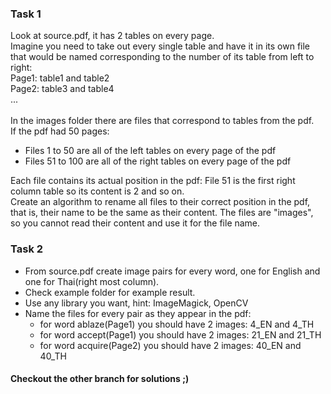### Task 1
Look at source.pdf, it has 2 tables on every page.\
Imagine you need to take out every single table and have it in its own file 
that would be named corresponding to the number of its table from left to right:\
Page1: table1 and table2  
Page2: table3 and table4\
...\
\
In the images folder there are files that correspond to tables from the pdf.\
If the pdf had 50 pages:
- Files 1 to 50 are all of the left tables on every page of the pdf
- Files 51 to 100 are all of the right tables on every page of the pdf

Each file contains its actual position in the pdf:
File 51 is the first right column table so its content is 2 and so on.\
Create an algorithm to rename all  files to their correct position in the pdf, that is, their name to be the same as their content. The files are "images", so you cannot read their content and use it for the file name.

### Task 2
- From source.pdf create image pairs for every word, one for English and one for Thai(right most column).
- Check example folder for example result.
- Use any library you want, hint: ImageMagick, OpenCV
- Name the files for every pair as they appear in the pdf:
  - for word ablaze(Page1) you should have 2 images: 4_EN and 4_TH 
  - for word accept(Page1) you should have 2 images: 21_EN and 21_TH 
  - for word acquire(Page2) you should have 2 images: 40_EN and 40_TH 


#### Checkout the other branch for solutions ;)
